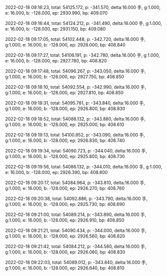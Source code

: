 2022-02-18 09:16:23, total: 54125.172, p: -341.570, delta:16.000 手, g:1.000, e: 16.000, b: -128.000, ep: 2930.990, bp: 409.070

2022-02-18 09:16:44, total: 54124.212, p: -341.490, delta:16.000 手, g:1.000, e: 16.000, b: -128.000, ep: 2931.150, bp: 409.080

2022-02-18 09:17:05, total: 54102.448, p: -342.720, delta:16.000 手, g:1.000, e: 16.000, b: -128.000, ep: 2928.000, bp: 408.840

2022-02-18 09:17:27, total: 54106.191, p: -342.780, delta:16.000 手, g:1.000, e: 16.000, b: -128.000, ep: 2927.780, bp: 408.820

2022-02-18 09:17:48, total: 54096.267, p: -343.050, delta:16.000 手, g:1.000, e: 16.000, b: -128.000, ep: 2927.750, bp: 408.850

2022-02-18 09:18:10, total: 54092.554, p: -342.990, delta:16.000 手, g:1.000, e: 16.000, b: -128.000, ep: 2927.810, bp: 408.850

2022-02-18 09:18:31, total: 54095.781, p: -343.840, delta:16.000 手, g:1.000, e: 16.000, b: -128.000, ep: 2926.800, bp: 408.830

2022-02-18 09:18:52, total: 54088.132, p: -343.880, delta:16.000 手, g:1.000, e: 16.000, b: -128.000, ep: 2925.000, bp: 408.610

2022-02-18 09:19:13, total: 54100.852, p: -343.090, delta:16.000 手, g:1.000, e: 16.000, b: -128.000, ep: 2926.830, bp: 408.740

2022-02-18 09:19:34, total: 54090.723, p: -344.040, delta:16.000 手, g:1.000, e: 16.000, b: -128.000, ep: 2925.800, bp: 408.730

2022-02-18 09:19:56, total: 54086.132, p: -344.010, delta:16.000 手, g:1.000, e: 16.000, b: -128.000, ep: 2926.390, bp: 408.800

2022-02-18 09:20:17, total: 54084.964, p: -343.810, delta:16.000 手, g:1.000, e: 16.000, b: -128.000, ep: 2926.270, bp: 408.760

2022-02-18 09:20:38, total: 54092.886, p: -343.790, delta:16.000 手, g:1.000, e: 16.000, b: -128.000, ep: 2925.730, bp: 408.690

2022-02-18 09:21:00, total: 54089.214, p: -343.890, delta:16.000 手, g:1.000, e: 16.000, b: -128.000, ep: 2926.910, bp: 408.850

2022-02-18 09:21:21, total: 54090.434, p: -344.000, delta:16.000 手, g:1.000, e: 16.000, b: -128.000, ep: 2926.560, bp: 408.820

2022-02-18 09:21:42, total: 54084.212, p: -344.580, delta:16.000 手, g:1.000, e: 16.000, b: -128.000, ep: 2926.060, bp: 408.830

2022-02-18 09:22:03, total: 54089.012, p: -343.840, delta:16.000 手, g:1.000, e: 16.000, b: -128.000, ep: 2926.640, bp: 408.810